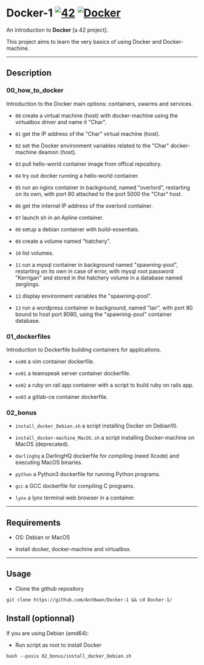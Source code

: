 # Docker-1 [![42](https://i.imgur.com/9NXfcit.jpg)](i.imgur.com/9NXfcit.jpg) [![Docker](https://imgur.com/r7z0QOR.png)](imgur.com/r7z0QOR.png)

An introduction to **Docker** [a 42 project].

This project aims to learn the very basics of using Docker and Docker-machine.

---

## Description

### 00_how_to_docker

Introduction to the Docker main options: containers, swarms and services.

- `00` create a virtual machine (host) with docker-machine using the virtualbox driver and name it "Char".

- `01` get the IP address of the "Char" virtual machine (host).

- `02` set the Docker environment variables related to the "Char" docker-machine deamon (host).

- `03` pull hello-world container image from offical repository.

- `04` try out docker running a hello-world container.

- `05` run an nginx container in background, named "overlord", restarting on its own, with port 80 attached to the port 5000 the "Char" host.

- `06` get the internal IP address of the overlord container.

- `07` launch sh in an Apline container.

- `08` setup a debian container with build-essentials.

- `09` create a volume named "hatchery".

- `10` list volumes.

- `11` run a mysql container in background named "spawning-pool", restarting on its own in case of error, with mysql root password "Kerrigan" and stored in the hatchery volume in a database named zerglings.

- `12` display environment variables the "spawning-pool".

- `13` run a wordpress container in background, named "lair", with port 80 bound to host port 8080, using the "spawning-pool" container database.

### 01_dockerfiles

Introduction to Dockerfile building containers for applications.

- `ex00` a vim container dockerfile.

- `ex01` a teamspeak server container dockerfile.

- `ex02` a ruby on rail app container with a script to build ruby on rails app.

- `ex03` a gitlab-ce container dockerfile.

### 02_bonus

- `install_docker_Debian.sh` a script installing Docker on Debian10.

- `install_docker-machine_MacOS.sh` a script installing Docker-machine on MacOS (deprecated).

- `darlinghq` a DarlingHQ dockerfile for compiling (need Xcode) and executing MacOS binaries.

- `python` a Python3 dockerfile for running Python programs.

- `gcc` a GCC dockerfile for compiling C programs.

- `lynx` a lynx terminal web browser in a container.

---

## Requirements

- OS: Debian or MacOS

- Install docker, docker-machine and virtualbox.

---

## Usage

- Clone the github repository

```shell=
git clone https://github.com/Ant0wan/Docker-1 && cd Docker-1/
```

## Install (optionnal)

If you are using Debian (amd64):

- Run script as root to install Docker

```shell=
bash --posix 02_bonus/install_docker_Debian.sh
```
